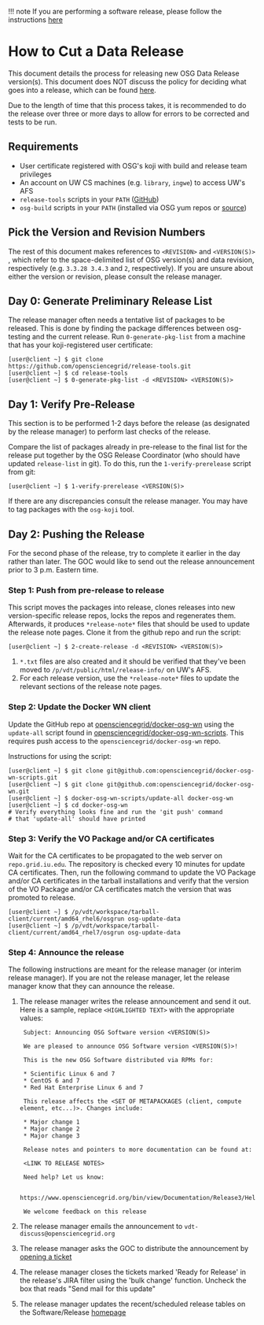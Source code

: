 !!! note
    If you are performing a software release, please follow the instructions [here](cut-sw-release)

How to Cut a Data Release
=========================

This document details the process for releasing new OSG Data Release version(s). This document does NOT discuss the policy for deciding what goes into a release, which can be found [here](https://twiki.opensciencegrid.org/bin/view/SoftwareTeam/ReleasePolicy).

Due to the length of time that this process takes, it is recommended to do the release over three or more days to allow for errors to be corrected and tests to be run.

Requirements
------------

-   User certificate registered with OSG's koji with build and release team privileges
-   An account on UW CS machines (e.g. `library`, `ingwe`) to access UW's AFS
-   `release-tools` scripts in your `PATH` ([GitHub](https://github.com/opensciencegrid/release-tools))
-   `osg-build` scripts in your `PATH` (installed via OSG yum repos or [source](https://github.com/opensciencegrid/osg-build))

Pick the Version and Revision Numbers
-------------------------------------

The rest of this document makes references to `<REVISION>` and `<VERSION(S)>` , which refer to the space-delimited list of OSG version(s) and data revision, respectively (e.g. `3.3.28 3.4.3` and `2`, respectively). If you are unsure about either the version or revision, please consult the release manager.

Day 0: Generate Preliminary Release List
----------------------------------------

The release manager often needs a tentative list of packages to be released. This is done by finding the package differences between osg-testing and the current release. Run `0-generate-pkg-list` from a machine that has your koji-registered user certificate:

```console
[user@client ~] $ git clone https://github.com/opensciencegrid/release-tools.git
[user@client ~] $ cd release-tools
[user@client ~] $ 0-generate-pkg-list -d <REVISION> <VERSION(S)>
```

Day 1: Verify Pre-Release
-------------------------

This section is to be performed 1-2 days before the release (as designated by the release manager) to perform last checks of the release.

Compare the list of packages already in pre-release to the final list for the release put together by the OSG Release Coordinator (who should have updated `release-list` in git). To do this, run the `1-verify-prerelease` script from git:

```console
[user@client ~] $ 1-verify-prerelease <VERSION(S)>
```

If there are any discrepancies consult the release manager. You may have to tag packages with the `osg-koji` tool.

Day 2: Pushing the Release
--------------------------

For the second phase of the release, try to complete it earlier in the day rather than later. The GOC would like to send out the release announcement prior to 3 p.m. Eastern time.

### Step 1: Push from pre-release to release

This script moves the packages into release, clones releases into new version-specific release repos, locks the repos and regenerates them. Afterwards, it produces `*release-note*` files that should be used to update the release note pages. Clone it from the github repo and run the script:

```console
[user@client ~] $ 2-create-release -d <REVISION> <VERSION(S)>
```

1.  `*.txt` files are also created and it should be verified that they've been moved to `/p/vdt/public/html/release-info/` on UW's AFS.
2.  For each release version, use the `*release-note*` files to update the relevant sections of the release note pages.

### Step 2: Update the Docker WN client

Update the GitHub repo at [opensciencegrid/docker-osg-wn](https://github.com/opensciencegrid/docker-osg-wn) using the `update-all` script found in [opensciencegrid/docker-osg-wn-scripts](https://github.com/opensciencegrid/docker-osg-wn-scripts). This requires push access to the `opensciencegrid/docker-osg-wn` repo.

Instructions for using the script:

```console
[user@client ~] $ git clone git@github.com:opensciencegrid/docker-osg-wn-scripts.git
[user@client ~] $ git clone git@github.com:opensciencegrid/docker-osg-wn.git
[user@client ~] $ docker-osg-wn-scripts/update-all docker-osg-wn
[user@client ~] $ cd docker-osg-wn
# Verify everything looks fine and run the 'git push' command
# that 'update-all' should have printed
```

### Step 3: Verify the VO Package and/or CA certificates

Wait for the CA certificates to be propagated to the web server on `repo.grid.iu.edu`. The repository is checked every 10 minutes for update CA certificates. Then, run the following command to update the VO Package and/or CA certificates in the tarball installations and verify that the version of the VO Package and/or CA certificates match the version that was promoted to release.

```console
[user@client ~] $ /p/vdt/workspace/tarball-client/current/amd64_rhel6/osgrun osg-update-data
[user@client ~] $ /p/vdt/workspace/tarball-client/current/amd64_rhel7/osgrun osg-update-data
```

### Step 4: Announce the release

The following instructions are meant for the release manager (or interim release manager). If you are not the release manager, let the release manager know that they can announce the release.

1.  The release manager writes the release announcement and send it out. Here is a sample, replace `<HIGHLIGHTED TEXT>` with the appropriate values:

         Subject: Announcing OSG Software version <VERSION(S)>
         
         We are pleased to announce OSG Software version <VERSION(S)>!
         
         This is the new OSG Software distributed via RPMs for:
         
         * Scientific Linux 6 and 7
         * CentOS 6 and 7
         * Red Hat Enterprise Linux 6 and 7
         
         This release affects the <SET OF METAPACKAGES (client, compute element, etc...)>. Changes include:
         
         * Major change 1
         * Major change 2
         * Major change 3
         
         Release notes and pointers to more documentation can be found at:
         
         <LINK TO RELEASE NOTES>
         
         Need help? Let us know:
         
         https://www.opensciencegrid.org/bin/view/Documentation/Release3/HelpProcedure
         
         We welcome feedback on this release

2.  The release manager emails the announcement to `vdt-discuss@opensciencegrid.org`
3.  The release manager asks the GOC to distribute the announcement by [opening a ticket](https://ticket.grid.iu.edu/goc/other)
4.  The release manager closes the tickets marked 'Ready for Release' in the release's JIRA filter using the 'bulk change' function. Uncheck the box that reads "Send mail for this update"
5.  The release manager updates the recent/scheduled release tables on the Software/Release [homepage](https://twiki.opensciencegrid.org/bin/view/SoftwareTeam/WebHome)

